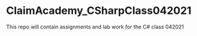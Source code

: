 # ClaimAcademy_CSharpClass042021
This repo will contain assignments and lab work for the C# class 042021
